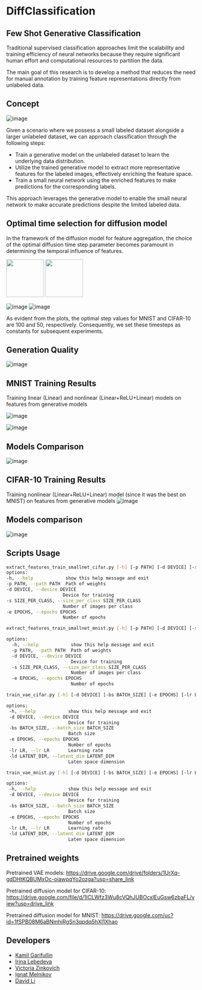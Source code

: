 # DiffClassification

## Few Shot Generative Classification

Traditional supervised classification approaches limit the scalability and training efficiency of neural networks because they require significant human effort and computational resources to partition the data.

The main goal of this research is to develop a method that reduces the need for manual annotation by training feature representations directly from unlabeled data.
## Concept

![image](https://github.com/David-cripto/DiffClassification/assets/78556639/cbe5f13e-c6f2-4021-bf86-dca3c87d5d6c)

Given a scenario where we possess a small labeled dataset alongside a larger unlabeled dataset, we can approach classification through the following steps:

- Train a generative model on the unlabeled dataset to learn the underlying data distribution.
- Utilize the trained generative model to extract more representative features for the labeled images, effectively enriching the feature space.
- Train a small neural network using the enriched features to make predictions for the corresponding labels.

This approach leverages the generative model to enable the small neural network to make accurate predictions despite the limited labeled data.


## Optimal time selection for diffusion model
In the framework of the diffusion model for feature aggregation, the choice of the optimal diffusion time step parameter becomes paramount in determining the temporal influence of features.

<p float="left">
  <img src="[/img1.png](https://github.com/David-cripto/DiffClassification/assets/78556639/1d92b604-84c0-4f7c-a8e0-d17c369e553a)" width="100" />
  <img src="[/img2.png](https://github.com/David-cripto/DiffClassification/assets/78556639/3f8367d7-c394-4303-936a-24f88582d970)" width="100" /> 
</p>

![image]()
![image]()

As evident from the plots, the optimal step values for MNIST and CIFAR-10 are $100$ and $50$, respectively. Consequently, we set these timesteps as constants for subsequent experiments.

## Generation Quality

![image](https://github.com/David-cripto/DiffClassification/assets/78556639/2df88f3a-64eb-4017-97f3-5f75b50dcc58)


## MNIST Training Results

Training linear (Linear) and nonlinear (Linear+ReLU+Linear) models on features from generative models

![image](https://github.com/David-cripto/DiffClassification/assets/78556639/9397cc93-c248-461f-aace-6bbab676224d)

![image](https://github.com/David-cripto/DiffClassification/assets/78556639/6891d2ed-2740-4f14-ac96-df0d20d093c2)


## Models Comparison

![image](https://github.com/David-cripto/DiffClassification/assets/78556639/7af1b8f4-0df9-485e-b40a-d796c3ed97fb)

## CIFAR-10 Training Results

Training nonlinear (Linear+ReLU+Linear) model (since it was the best on MNIST) on features from generative models
![image](https://github.com/David-cripto/DiffClassification/assets/78556639/f77f8155-c96a-40db-8d07-d094e0d458dd)

## Models comparison

![image](https://github.com/David-cripto/DiffClassification/assets/78556639/8ea8a96e-5c4a-432f-8318-522985b39130)

## Scripts Usage

   ```bash
  extract_features_train_smallnet_cifar.py [-h] [-p PATH] [-d DEVICE] [-s SIZE_PER_CLASS] [-e EPOCHS]
options:
  -h, --help            show this help message and exit
  -p PATH, --path PATH  Path of weights
  -d DEVICE, --device DEVICE
                        Device for training
  -s SIZE_PER_CLASS, --size_per_class SIZE_PER_CLASS
                        Number of images per class
  -e EPOCHS, --epochs EPOCHS
                        Number of epochs
   ```
```bash
extract_features_train_smallnet_mnist.py [-h] [-p PATH] [-d DEVICE] [-s SIZE_PER_CLASS] [-e EPOCHS]

options:
  -h, --help            show this help message and exit
  -p PATH, --path PATH  Path of weights
  -d DEVICE, --device DEVICE
                        Device for training
  -s SIZE_PER_CLASS, --size_per_class SIZE_PER_CLASS
                        Number of images per class
  -e EPOCHS, --epochs EPOCHS
                        Number of epochs
```

 ```bash
train_vae_cifar.py [-h] [-d DEVICE] [-bs BATCH_SIZE] [-e EPOCHS] [-lr LR] [-ld LATENT_DIM]

options:
  -h, --help            show this help message and exit
  -d DEVICE, --device DEVICE
                        Device for training
  -bs BATCH_SIZE, --batch_size BATCH_SIZE
                        Batch size
  -e EPOCHS, --epochs EPOCHS
                        Number of epochs
  -lr LR, --lr LR       Learning rate
  -ld LATENT_DIM, --latent_dim LATENT_DIM
                        Laten space dimension
 ```

 ```bash
train_vae_mnist.py [-h] [-d DEVICE] [-bs BATCH_SIZE] [-e EPOCHS] [-lr LR] [-ld LATENT_DIM]

options:
  -h, --help            show this help message and exit
  -d DEVICE, --device DEVICE
                        Device for training
  -bs BATCH_SIZE, --batch_size BATCH_SIZE
                        Batch size
  -e EPOCHS, --epochs EPOCHS
                        Number of epochs
  -lr LR, --lr LR       Learning rate
  -ld LATENT_DIM, --latent_dim LATENT_DIM
                        Laten space dimension
 ```

## Pretrained weights

Pretrained VAE models: https://drive.google.com/drive/folders/1UrXq-gdDHtKQBUMxOc-oiawpqYo2ozga?usp=share_link

Pretrained diffusion model for CIFAR-10: https://drive.google.com/file/d/1ICLWfz3Wu8cVQhJUBOcxlEuGsw6zbaFL/view?usp=drive_link

Pretrained diffusion model for MNIST: https://drive.google.com/uc?id=1fSPB08M6aBNmhjRgSn3qpdq5hXl1Xhao


## Developers
- [Kamil Garifullin](https://github.com/kzGarifullin)
- [Irina Lebedeva](https://github.com/swnirk)
- [Victoria Zinkovich](https://github.com/victoriazinkovich)
- [Ignat Melnikov](https://github.com/Minerkow)
- [David Li](https://github.com/David-cripto)


